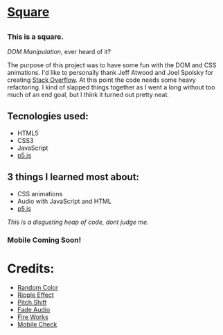 # <a href="https://sqr.surge.sh" target="_blank">Square</a>
## 
### This is a square.
*DOM Manipulation*, ever heard of it?

The purpose of this project was to have some fun with the DOM and CSS animations. I'd like to personally thank Jeff Atwood and Joel Spolsky for creating <a href="https://stackoverflow.com/" target="_blank">Stack Overflow</a>. At this point the code needs some heavy refactoring. I kind of slapped things together as I went a long without too much of an end goal, but I think it turned out pretty neat.

## Tecnologies used:
- HTML5
- CSS3
- JavaScript
- <a href="https://p5js.org/" target="_blank">p5.js</a>

## 3 things I learned most about:
- CSS animations
- Audio with JavaScript and HTML
- <a href="https://p5js.org/" target="_blank">p5.js</a>

*This is a disgusting heap of code, dont judge me.*

### Mobile Coming Soon!

# Credits: 
- <a href="https://stackoverflow.com/a/1484514" target="_blank">Random Color</a>
- <a href="https://codepen.io/finnhvman/pen/jLXKJw" target="_blank">Ripple Effect</a>
- <a href="https://stackoverflow.com/a/49749868" target="_blank">Pitch Shift</a>
- <a href="https://stackoverflow.com/a/26869192" target="_blank">Fade Audio</a>
- <a href="https://codepen.io/Alexndr/pen/OYgmWg" target="_blank">Fire Works</a>
- <a href="https://stackoverflow.com/a/11381730" target="_blank">Mobile Check</a>


